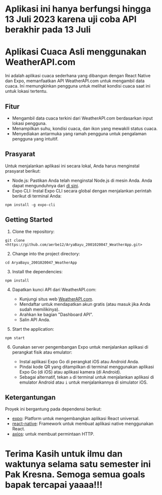 # Aplikasi ini hanya berfungsi hingga 13 Juli 2023 karena uji coba API berakhir pada 13 Juli
# Aplikasi Cuaca Asli menggunakan WeatherAPI.com

Ini adalah aplikasi cuaca sederhana yang dibangun dengan React Native dan Expo, memanfaatkan API WeatherAPI.com untuk mengambil data cuaca. Ini memungkinkan pengguna untuk melihat kondisi cuaca saat ini untuk lokasi tertentu.

## Fitur

- Mengambil data cuaca terkini dari WeatherAPI.com berdasarkan input lokasi pengguna.
- Menampilkan suhu, kondisi cuaca, dan ikon yang mewakili status cuaca.
- Menyediakan antarmuka yang ramah pengguna untuk pengalaman pengguna yang intuitif.

## Prasyarat

Untuk menjalankan aplikasi ini secara lokal, Anda harus menginstal prasyarat berikut:

- Node.js: Pastikan Anda telah menginstal Node.js di mesin Anda. Anda dapat mengunduhnya dari [di sini](https://nodejs.org/).
- Expo CLI: Instal Expo CLI secara global dengan menjalankan perintah berikut di terminal Anda:

```shell
npm install -g expo-cli
```

## Getting Started

1. Clone the repository:

```shell
git clone <https://github.com/aerbe12/AryaBayu_2001020047_WeatherApp.git>
```

2. Change into the project directory:

```shell
cd AryaBayu_2001020047_WeatherApp
```

3. Install the dependencies:

```shell
npm install
```

4. Dapatkan kunci API dari WeatherAPI.com:

   - Kunjungi situs web [WeatherAPI.com](https://www.weatherapi.com/).
   - Mendaftar untuk mendapatkan akun gratis (atau masuk jika Anda sudah memilikinya).
   - Arahkan ke bagian "Dashboard API".
   - Salin API Anda.

5. Start the application:

```shell
npm start
```

6. Gunakan server pengembangan Expo untuk menjalankan aplikasi di perangkat fisik atau emulator:

   - Instal aplikasi Expo Go di perangkat iOS atau Android Anda.
   - Pindai kode QR yang ditampilkan di terminal menggunakan aplikasi Expo Go (di iOS) atau aplikasi kamera (di Android).
   - Sebagai alternatif, tekan `a` di terminal untuk menjalankan aplikasi di emulator Android atau `i` untuk menjalankannya di simulator iOS.


## Ketergantungan

Proyek ini bergantung pada dependensi berikut:

- [expo](https://expo.io/): Platform untuk mengembangkan aplikasi React universal.
- [react-native](https://reactnative.dev/): Framework untuk membuat aplikasi native menggunakan React.
- [axios](https://axios-http.com/): untuk membuat permintaan HTTP.


# Terima Kasih untuk ilmu dan waktunya selama satu semester ini Pak Kresna. Semoga semua goals bapak tercapai yaaaa!!!
